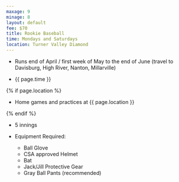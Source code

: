 ```yaml
---
maxage: 9
minage: 8
layout: default
fee: $70
title: Rookie Baseball
time: Mondays and Saturdays
location: Turner Valley Diamond
---
```


- Runs end of April / first week of May to the end of June (travel to Davisburg, High River, Nanton, Millarville)

- {{ page.time }}

{% if page.location %}

- Home games and practices at {{ page.location }}

{% endif %}

- 5 innings

- Equipment Required:
  - Ball Glove
  - CSA approved Helmet
  - Bat
  - Jack/Jill Protective Gear
  - Gray Ball Pants (recommended)
